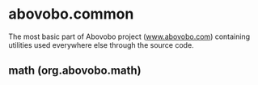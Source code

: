 abovobo.common
==============

The most basic part of Abovobo project (www.abovobo.com) containing utilities used everywhere else
through the source code.

## math (org.abovobo.math)
